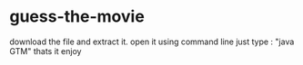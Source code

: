 # guess-the-movie
download the file and extract it. 
open it using command line
just type : "java GTM"
thats it enjoy
